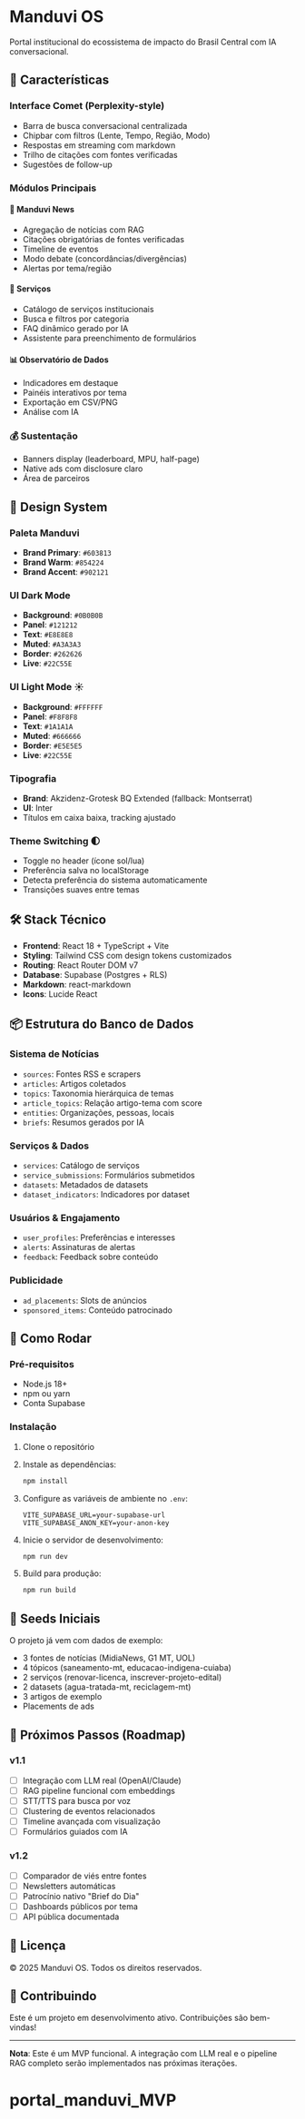 # Manduvi OS

Portal institucional do ecossistema de impacto do Brasil Central com IA conversacional.

## 🌟 Características

### Interface Comet (Perplexity-style)
- Barra de busca conversacional centralizada
- Chipbar com filtros (Lente, Tempo, Região, Modo)
- Respostas em streaming com markdown
- Trilho de citações com fontes verificadas
- Sugestões de follow-up

### Módulos Principais

#### 📰 Manduvi News
- Agregação de notícias com RAG
- Citações obrigatórias de fontes verificadas
- Timeline de eventos
- Modo debate (concordâncias/divergências)
- Alertas por tema/região

#### 🔧 Serviços
- Catálogo de serviços institucionais
- Busca e filtros por categoria
- FAQ dinâmico gerado por IA
- Assistente para preenchimento de formulários

#### 📊 Observatório de Dados
- Indicadores em destaque
- Painéis interativos por tema
- Exportação em CSV/PNG
- Análise com IA

### 💰 Sustentação
- Banners display (leaderboard, MPU, half-page)
- Native ads com disclosure claro
- Área de parceiros

## 🎨 Design System

### Paleta Manduvi
- **Brand Primary**: `#603813`
- **Brand Warm**: `#854224`
- **Brand Accent**: `#902121`

### UI Dark Mode
- **Background**: `#0B0B0B`
- **Panel**: `#121212`
- **Text**: `#E8E8E8`
- **Muted**: `#A3A3A3`
- **Border**: `#262626`
- **Live**: `#22C55E`

### UI Light Mode ☀️
- **Background**: `#FFFFFF`
- **Panel**: `#F8F8F8`
- **Text**: `#1A1A1A`
- **Muted**: `#666666`
- **Border**: `#E5E5E5`
- **Live**: `#22C55E`

### Tipografia
- **Brand**: Akzidenz-Grotesk BQ Extended (fallback: Montserrat)
- **UI**: Inter
- Títulos em caixa baixa, tracking ajustado

### Theme Switching 🌓
- Toggle no header (ícone sol/lua)
- Preferência salva no localStorage
- Detecta preferência do sistema automaticamente
- Transições suaves entre temas

## 🛠 Stack Técnico

- **Frontend**: React 18 + TypeScript + Vite
- **Styling**: Tailwind CSS com design tokens customizados
- **Routing**: React Router DOM v7
- **Database**: Supabase (Postgres + RLS)
- **Markdown**: react-markdown
- **Icons**: Lucide React

## 📦 Estrutura do Banco de Dados

### Sistema de Notícias
- `sources`: Fontes RSS e scrapers
- `articles`: Artigos coletados
- `topics`: Taxonomia hierárquica de temas
- `article_topics`: Relação artigo-tema com score
- `entities`: Organizações, pessoas, locais
- `briefs`: Resumos gerados por IA

### Serviços & Dados
- `services`: Catálogo de serviços
- `service_submissions`: Formulários submetidos
- `datasets`: Metadados de datasets
- `dataset_indicators`: Indicadores por dataset

### Usuários & Engajamento
- `user_profiles`: Preferências e interesses
- `alerts`: Assinaturas de alertas
- `feedback`: Feedback sobre conteúdo

### Publicidade
- `ad_placements`: Slots de anúncios
- `sponsored_items`: Conteúdo patrocinado

## 🚀 Como Rodar

### Pré-requisitos
- Node.js 18+
- npm ou yarn
- Conta Supabase

### Instalação

1. Clone o repositório
2. Instale as dependências:
   ```bash
   npm install
   ```

3. Configure as variáveis de ambiente no `.env`:
   ```
   VITE_SUPABASE_URL=your-supabase-url
   VITE_SUPABASE_ANON_KEY=your-anon-key
   ```

4. Inicie o servidor de desenvolvimento:
   ```bash
   npm run dev
   ```

5. Build para produção:
   ```bash
   npm run build
   ```

## 📝 Seeds Iniciais

O projeto já vem com dados de exemplo:
- 3 fontes de notícias (MidiaNews, G1 MT, UOL)
- 4 tópicos (saneamento-mt, educacao-indigena-cuiaba)
- 2 serviços (renovar-licenca, inscrever-projeto-edital)
- 2 datasets (agua-tratada-mt, reciclagem-mt)
- 3 artigos de exemplo
- Placements de ads

## 🎯 Próximos Passos (Roadmap)

### v1.1
- [ ] Integração com LLM real (OpenAI/Claude)
- [ ] RAG pipeline funcional com embeddings
- [ ] STT/TTS para busca por voz
- [ ] Clustering de eventos relacionados
- [ ] Timeline avançada com visualização
- [ ] Formulários guiados com IA

### v1.2
- [ ] Comparador de viés entre fontes
- [ ] Newsletters automáticas
- [ ] Patrocínio nativo "Brief do Dia"
- [ ] Dashboards públicos por tema
- [ ] API pública documentada

## 📄 Licença

© 2025 Manduvi OS. Todos os direitos reservados.

## 🤝 Contribuindo

Este é um projeto em desenvolvimento ativo. Contribuições são bem-vindas!

---

**Nota**: Este é um MVP funcional. A integração com LLM real e o pipeline RAG completo serão implementados nas próximas iterações.
# portal_manduvi_MVP
